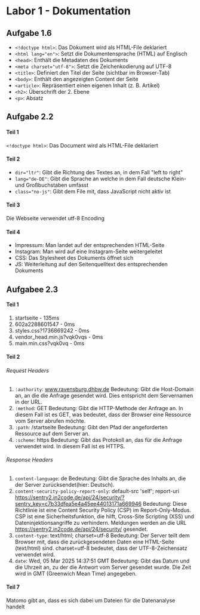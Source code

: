 # Labor 1 - Dokumentation


## Aufgabe 1.6
- `<!doctype html>`: Das Dokument wird als HTML-File deklariert
- `<html lang="en">`: Setzt die Dokumentensprache (HTML) auf Englisch
- `<head>`: Enthält die Metadaten des Dokuments
- `<meta charset="utf-8">`: Setzt die Zeichenkodierung auf UTF-8
- `<title>`: Definiert den Titel der Seite (sichtbar im Browser-Tab)
- `<body>`: Enthält den angezeigten Content der Seite
- `<article>`: Repräsentiert einen eigenen Inhalt (z. B. Artikel)
- `<h2>`: Überschrift der 2. Ebene
- `<p>`: Absatz


## Aufgabe 2.2
#### Teil 1
`<!doctype html>`: Das Document wird als HTML-File deklariert
#### Teil 2
-  `dir="ltr"`: Gibt die Richtung des Textes an, in dem Fall "left to right"
- `lang="de-DE"`: Gibt die Sprache an welche in dem Fall deutsche Klein- und Großbuchstaben umfasst
- `class="no-js"`: Gibt dem File mit, dass JavaScript nicht aktiv ist
#### Teil 3
Die Webseite verwendet utf-8 Encoding
#### Teil 4
- Impressum: Man landet auf der entsprechenden HTML-Seite
- Instagram: Man wird auf eine Instagram-Seite weitergeleitet
- CSS: Das Stylesheet des Dokuments öffnet sich
- JS: Weiterleitung auf den Seitenquelltext des entsprechenden Dokuments
## Aufgabee 2.3
#### Teil 1
1. startseite - 135ms
2. 602a2288601547 - 0ms
3. styles.css?1736869242 - 0ms
4. vendor_head.min.js?vqk0vqs - 0ms
5. main.min.css?vqk0vq - 0ms
#### Teil 2
###### Request Headers
1. `:authority`: www.ravensburg.dhbw.de
Bedeutung: Gibt die Host-Domain an, an die die Anfrage gesendet wird. Dies entspricht dem Servernamen in der URL.
2. `:method`: GET
Bedeutung: Gibt die HTTP-Methode der Anfrage an. In diesem Fall ist es  GET, was bedeutet, dass der Browser eine Ressource vom Server abrufen möchte.
3. `:path`: /startseite
Bedeutung: Gibt den Pfad der angeforderten Ressource auf dem Server an.
4. `:scheme`: https
Bedeutung: Gibt das Protokoll an, das für die Anfrage verwendet wird. In diesem Fall ist es HTTPS.
###### Response Headers
1. `content-language`: de
Bedeutung: Gibt die Sprache des Inhalts an, die der Server zurücksendet(hier: Deutsch).
2. `content-security-policy-report-only`:  default-src 'self'; report-uri https://sentry2.in2code.de/api/24/security/?sentry_key=c7b33dfea5e4a45ee44013171a669946
Bedeutung: Diese Richtlinie ist eine Content Security Policy (CSP) im Report-Only-Modus.
CSP ist eine Sicherheitsfunktion, die hilft, Cross-Site Scripting (XSS) und Dateninjektionsangriffe zu verhindern. Meldungen werden an die URL https://sentry2.in2code.de/api/24/security/ gesendet.
3. `content-type`: text/html; charset=utf-8
Bedeutung: Der Server teilt dem Browser mit, dass die zurückgesendeten Daten eine HTML-Seite (text/html) sind.
charset=utf-8 bedeutet, dass der UTF-8-Zeichensatz verwendet wird.
4. `date`: Wed, 05 Mar 2025 14:37:51 GMT
Bedeutung: Gibt das Datum und die Uhrzeit an, zu der die Antwort vom Server gesendet wurde. Die Zeit wird in GMT (Greenwich Mean Time) angegeben.
#### Teil 7
Matomo gibt an, dass es sich dabei um Dateien für die Datenanalyse handelt
